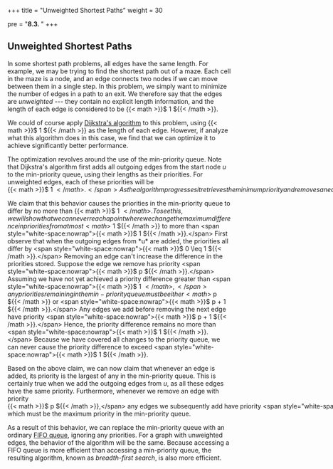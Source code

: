 +++
title = "Unweighted Shortest Paths"
weight = 30

pre = "<b>8.3. </b>"
+++

## Unweighted Shortest Paths

In some shortest path problems, all edges have the same length. For
example, we may be trying to find the shortest path out of a maze. Each
cell in the maze is a node, and an edge connects two nodes if we can
move between them in a single step. In this problem, we simply want to
minimize the number of edges in a path to an exit. We therefore say that
the edges are *unweighted* --- they contain no explicit length
information, and the length of each edge is considered to be <span style="white-space:nowrap">{{< math >}}$ 1 ${{< /math >}}.</span>

We could of course apply [Dijkstra's
algorithm](/graphs/dijkstra/) to this
problem, using {{< math >}}$ 1 ${{< /math >}} as the length of each edge. However, if analyze what
this algorithm does in this case, we find that we can optimize it to
achieve significantly better performance.

The optimization revolves around the use of the min-priority queue. Note
that Dijkstra's algorithm first adds all outgoing edges from the start
node *u* to the min-priority queue, using their lengths as their
priorities. For unweighted edges, each of these priorities will be <span style="white-space:nowrap">{{< math >}}$ 1 ${{< /math >}}.</span> As
the algorithm progresses it retrieves the minimum priority and removes
an edge having this priority. If it adds any new edges before removing
the next edge, they will all have a priority {{< math >}}$ 1 ${{< /math >}} greater than the priority
of the edge just removed.

We claim that this behavior causes the priorities in the min-priority
queue to differ by no more than {{< math >}}$ 1 ${{< /math >}}. To see this, we will show that we can
never reach a point where we change the maximum difference in priorities
from at most {{< math >}}$ 1 ${{< /math >}} to more than <span style="white-space:nowrap">{{< math >}}$ 1 ${{< /math >}}.</span> First observe that when the outgoing
edges from *u* are added, the priorities all differ by
<span style="white-space:nowrap">{{< math >}}$ 0 \leq 1 ${{< /math >}}.</span> Removing an edge can't increase the
difference in the priorities stored. Suppose the edge we remove has
priority <span style="white-space:nowrap">{{< math >}}$ p ${{< /math >}}.</span> Assuming we have not yet achieved a priority difference
greater than <span style="white-space:nowrap">{{< math >}}$ 1 ${{< /math >}},</span> any priorities remaining in the min-priority queue must
be either {{< math >}}$ p ${{< /math >}} or <span style="white-space:nowrap">{{< math >}}$ p + 1 ${{< /math >}}.</span> Any edges we add before removing the
next edge have priority <span style="white-space:nowrap">{{< math >}}$ p + 1 ${{< /math >}}.</span> Hence, the priority difference
remains no more than <span style="white-space:nowrap">{{< math >}}$ 1 ${{< /math >}}.</span> Because we have covered all changes to the
priority queue, we can never cause the priority difference to exceed <span style="white-space:nowrap">{{< math >}}$ 1 ${{< /math >}}.</span>

Based on the above claim, we can now claim that whenever an edge is
added, its priority is the largest of any in the min-priority queue.
This is certainly true when we add the outgoing edges from *u*, as all
these edges have the same priority. Furthermore, whenever we remove an
edge with priority <span style="white-space:nowrap">{{< math >}}$ p ${{< /math >}},</span> any edges we subsequently add have priority
<span style="white-space:nowrap">{{< math >}}$ p + 1 ${{< /math >}},</span> which must be the maximum priority in the min-priority
queue.

As a result of this behavior, we can replace the min-priority queue with
an ordinary [FIFO queue](/stacks-queues/queues/), ignoring any priorities. For a graph with unweighted edges, the behavior of the algorithm will be the same.
Because accessing a FIFO queue is more efficient than accessing a
min-priority queue, the resulting algorithm, known as *breadth-first
search*, is also more efficient.
